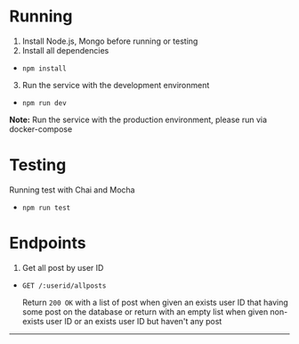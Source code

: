 # Running
1. Install Node.js, Mongo before running or testing
2. Install all dependencies
* ```npm install```
3. Run the service with the development environment
* ```npm run dev```

__Note:__ Run the service with the production environment, please run via docker-compose

# Testing
Running test with Chai and Mocha
* ```npm run test```

# Endpoints
1. Get all post by user ID

* ```GET /:userid/allposts```

   Return ```200 OK``` with a list of post when given an exists user ID that having some post on the database or return with an empty list when given non-exists user ID or an exists user ID but haven't any post
---